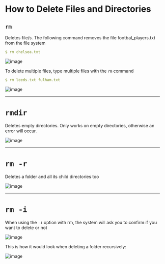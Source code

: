 # How to Delete Files and Directories 

## `rm`

Deletes file/s. The following command removes the file footbal_players.txt from the file system

```yaml
$ rm chelsea.txt
```
![image](https://user-images.githubusercontent.com/107522496/196630485-9f3ccfa5-bf75-474f-823e-07a3eaef0622.png)

To delete multiple files, type multiple files with the `rm` command

```yaml
$ rm leeds.txt fulham.txt
```
![image](https://user-images.githubusercontent.com/107522496/196631306-fe61c518-900d-40bf-a637-9f768fb7584c.png)




---

# `rmdir` 

Deletes empty directories. Only works on empty directories, otherwise an error will occur.

![image](https://user-images.githubusercontent.com/107522496/196628188-a0393fd7-2aa6-4c12-a3cd-95e26dbb1fdc.png)

---

# `rm -r` 

Deletes a folder and all its child directories too

![image](https://user-images.githubusercontent.com/107522496/196633137-0bdaf2c6-5800-4ade-b290-492040c6efaa.png)

---
# `rm -i` 

When using the `-i` option with rm, the system will ask you to confirm if you want to delete or not

![image](https://user-images.githubusercontent.com/107522496/196634574-78d0f81b-f7fd-411c-9023-698a8da8e2f6.png)



This is how it would look when deleting a folder recursively: 

![image](https://user-images.githubusercontent.com/107522496/196635464-3e34ae5d-739b-480a-a632-9b6b5cce45f9.png)










